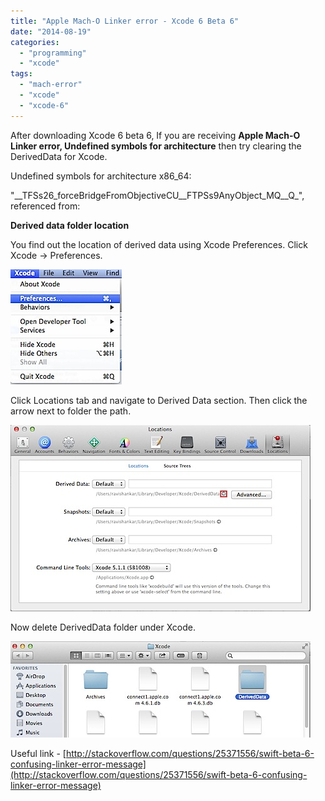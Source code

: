 ```yaml
---
title: "Apple Mach-O Linker error - Xcode 6 Beta 6"
date: "2014-08-19"
categories: 
  - "programming"
  - "xcode"
tags: 
  - "mach-error"
  - "xcode"
  - "xcode-6"
---
```


After downloading Xcode 6 beta 6, If you are receiving **Apple Mach-O Linker error, Undefined symbols for architecture** then try clearing the DerivedData for Xcode.

Undefined symbols for architecture x86\_64:

"\_\_TFSs26\_forceBridgeFromObjectiveCU\_\_FTPSs9AnyObject\_MQ\_\_Q\_", referenced from:

  

**Derived data folder location**  

  

You find out the location of derived data using Xcode Preferences. Click Xcode -> Preferences.

  

![201408191239.jpg](/assets/images/201408191239.jpg)

  

Click Locations tab and navigate to Derived Data section. Then click the arrow next to folder the path.

  

![201408191241.jpg](/assets/images/201408191241.jpg)

  

Now delete DerivedData folder under Xcode.

  

![201408191243.jpg](/assets/images/201408191243.jpg)  

  

Useful link - [http://stackoverflow.com/questions/25371556/swift-beta-6-confusing-linker-error-message](http://stackoverflow.com/questions/25371556/swift-beta-6-confusing-linker-error-message)
